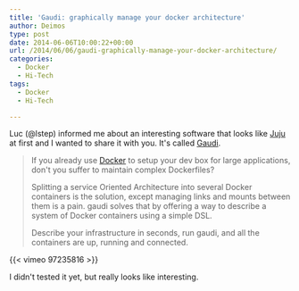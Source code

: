 ```yaml
---
title: 'Gaudi: graphically manage your docker architecture'
author: Deimos
type: post
date: 2014-06-06T10:00:22+00:00
url: /2014/06/06/gaudi-graphically-manage-your-docker-architecture/
categories:
  - Docker
  - Hi-Tech
tags:
  - Docker
  - Hi-Tech

---
```


Luc (@lstep) informed me about an interesting software that looks like [Juju](https://juju.ubuntu.com/) at first and I wanted to share it with you. It's called [Gaudi](http://gaudi.io/).

> If you already use [Docker](https://wiki.deimos.fr/Docker_:_manage_LXC_containers_easily_with_advanced_features) to setup your dev box for large applications, don't you suffer to maintain complex Dockerfiles?
> 
> Splitting a service Oriented Architecture into several Docker containers is the solution, except managing links and mounts between them is a pain. gaudi solves that by offering a way to describe a system of Docker containers using a simple DSL.
> 
> Describe your infrastructure in seconds, run gaudi, and all the containers are up, running and connected.

{{< vimeo 97235816 >}}

I didn't tested it yet, but really looks like interesting.
